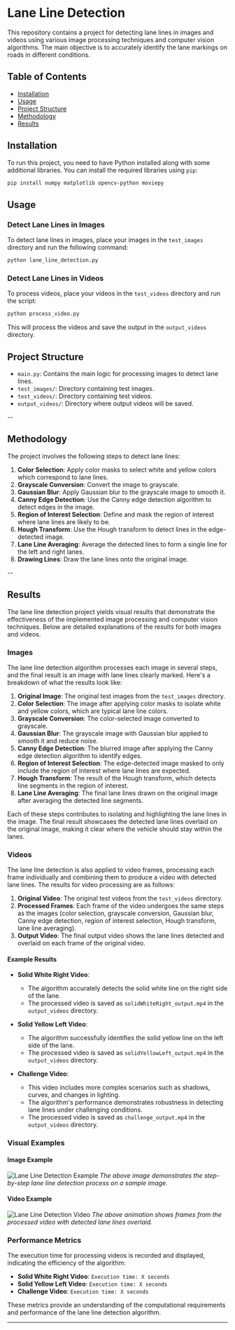 
# Lane Line Detection

This repository contains a project for detecting lane lines in images and videos using various image processing techniques and computer vision algorithms. The main objective is to accurately identify the lane markings on roads in different conditions.

## Table of Contents
- [Installation](#installation)
- [Usage](#usage)
- [Project Structure](#project-structure)
- [Methodology](#methodology)
- [Results](#results)

## Installation

To run this project, you need to have Python installed along with some additional libraries. You can install the required libraries using `pip`:

```bash
pip install numpy matplotlib opencv-python moviepy
```

## Usage

### Detect Lane Lines in Images

To detect lane lines in images, place your images in the `test_images` directory and run the following command:

```python
python lane_line_detection.py
```

### Detect Lane Lines in Videos

To process videos, place your videos in the `test_videos` directory and run the script:

```python
python process_video.py
```

This will process the videos and save the output in the `output_videos` directory.

## Project Structure

- `main.py`: Contains the main logic for processing images to detect lane lines.
- `test_images/`: Directory containing test images.
- `test_videos/`: Directory containing test videos.
- `output_videos/`: Directory where output videos will be saved.

--

## Methodology

The project involves the following steps to detect lane lines:

1. **Color Selection**: Apply color masks to select white and yellow colors which correspond to lane lines.
2. **Grayscale Conversion**: Convert the image to grayscale.
3. **Gaussian Blur**: Apply Gaussian blur to the grayscale image to smooth it.
4. **Canny Edge Detection**: Use the Canny edge detection algorithm to detect edges in the image.
5. **Region of Interest Selection**: Define and mask the region of interest where lane lines are likely to be.
6. **Hough Transform**: Use the Hough transform to detect lines in the edge-detected image.
7. **Lane Line Averaging**: Average the detected lines to form a single line for the left and right lanes.
8. **Drawing Lines**: Draw the lane lines onto the original image.

--

## Results

The lane line detection project yields visual results that demonstrate the effectiveness of the implemented image processing and computer vision techniques. Below are detailed explanations of the results for both images and videos.

### Images

The lane line detection algorithm processes each image in several steps, and the final result is an image with lane lines clearly marked. Here's a breakdown of what the results look like:

1. **Original Image**: The original test images from the `test_images` directory.
2. **Color Selection**: The image after applying color masks to isolate white and yellow colors, which are typical lane line colors.
3. **Grayscale Conversion**: The color-selected image converted to grayscale.
4. **Gaussian Blur**: The grayscale image with Gaussian blur applied to smooth it and reduce noise.
5. **Canny Edge Detection**: The blurred image after applying the Canny edge detection algorithm to identify edges.
6. **Region of Interest Selection**: The edge-detected image masked to only include the region of interest where lane lines are expected.
7. **Hough Transform**: The result of the Hough transform, which detects line segments in the region of interest.
8. **Lane Line Averaging**: The final lane lines drawn on the original image after averaging the detected line segments.

Each of these steps contributes to isolating and highlighting the lane lines in the image. The final result showcases the detected lane lines overlaid on the original image, making it clear where the vehicle should stay within the lanes.

### Videos

The lane line detection is also applied to video frames, processing each frame individually and combining them to produce a video with detected lane lines. The results for video processing are as follows:

1. **Original Video**: The original test videos from the `test_videos` directory.
2. **Processed Frames**: Each frame of the video undergoes the same steps as the images (color selection, grayscale conversion, Gaussian blur, Canny edge detection, region of interest selection, Hough transform, lane line averaging).
3. **Output Video**: The final output video shows the lane lines detected and overlaid on each frame of the original video.

#### Example Results

- **Solid White Right Video**:
  - The algorithm accurately detects the solid white line on the right side of the lane.
  - The processed video is saved as `solidWhiteRight_output.mp4` in the `output_videos` directory.

- **Solid Yellow Left Video**:
  - The algorithm successfully identifies the solid yellow line on the left side of the lane.
  - The processed video is saved as `solidYellowLeft_output.mp4` in the `output_videos` directory.

- **Challenge Video**:
  - This video includes more complex scenarios such as shadows, curves, and changes in lighting.
  - The algorithm's performance demonstrates robustness in detecting lane lines under challenging conditions.
  - The processed video is saved as `challenge_output.mp4` in the `output_videos` directory.

### Visual Examples

#### Image Example
![Lane Line Detection Example](results/image_results.png)
*The above image demonstrates the step-by-step lane line detection process on a sample image.*

#### Video Example
![Lane Line Detection Video](results/video_results.gif)
*The above animation shows frames from the processed video with detected lane lines overlaid.*

### Performance Metrics

The execution time for processing videos is recorded and displayed, indicating the efficiency of the algorithm:

- **Solid White Right Video**: `Execution time: X seconds`
- **Solid Yellow Left Video**: `Execution time: X seconds`
- **Challenge Video**: `Execution time: X seconds`

These metrics provide an understanding of the computational requirements and performance of the lane line detection algorithm.

---
